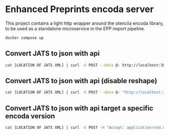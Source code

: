 # Enhanced Preprints encoda server

This project contains a light http wrapper around the stencila encoda library, to be used as a standalone microservice in the EPP import pipeline.

```bash
docker compose up
```

## Convert JATS to json with api

```bash
cat [LOCATION OF JATS XML] | curl -X POST --data @- http://localhost:3000/
```

## Convert JATS to json with api (disable reshape)

```bash
cat [LOCATION OF JATS XML] | curl -X POST --data @- "http://localhost:3000/?reshape=false"
```

## Convert JATS to json with api target a specific encoda version

```bash
cat [LOCATION OF JATS XML] | curl -X POST -H "Accept: application/vnd.elife.encoda.v1.0.1+json" --data @- http://localhost:3000/
```
